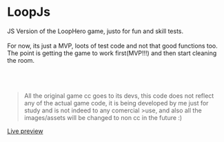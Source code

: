 # LoopJs
JS Version of the LoopHero game, justo for fun and skill tests.
\
\
For now, its just a MVP, loots of test code and not that good functions too.
The point is getting the game to work first(MVP!!!) and then start cleaning the room.
\
\
\
&nbsp;
>All the original game cc goes to its devs, this code does not reflect any of the actual game code, it is being developed by me just for study and is not indeed to any comercial >use, and also all the images/assets will be changed to non cc in the future :) 


[Live preview](http://loopjs.leolonghi.com/Index.html) 
